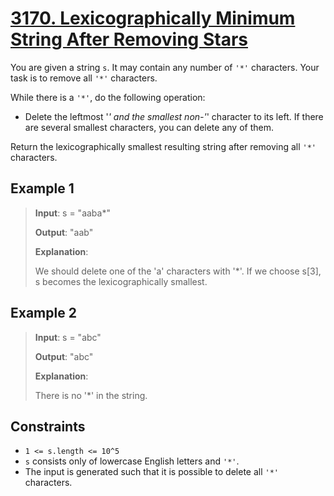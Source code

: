# [3170. Lexicographically Minimum String After Removing Stars](https://leetcode.com/problems/lexicographically-minimum-string-after-removing-stars)

You are given a string `s`. It may contain any number of `'*'` characters. Your task is to remove all `'*'` characters.

While there is a `'*'`, do the following operation:

- Delete the leftmost '*' and the smallest non-'*' character to its left. If there are several smallest characters, you can delete any of them.

Return the lexicographically smallest resulting string after removing all `'*'` characters.



## Example 1

> **Input**: s = "aaba*"
>
> **Output**: "aab"
>
> **Explanation**:
>
> We should delete one of the 'a' characters with '*'. If we choose s[3], s becomes the lexicographically smallest.

## Example 2

> **Input**: s = "abc"
>
> **Output**: "abc"
>
> **Explanation**:
>
> There is no '*' in the string.



## Constraints

- `1 <= s.length <= 10^5`
- `s` consists only of lowercase English letters and `'*'`.
- The input is generated such that it is possible to delete all `'*'` characters.
